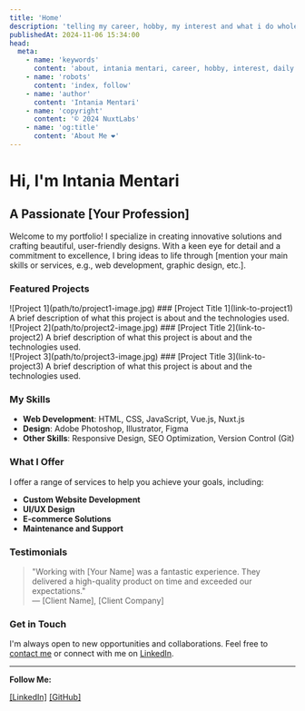 ```yaml
---
title: 'Home'
description: 'telling my career, hobby, my interest and what i do whole my day'
publishedAt: 2024-11-06 15:34:00
head:
  meta:
    - name: 'keywords'
      content: 'about, intania mentari, career, hobby, interest, daily'
    - name: 'robots'
      content: 'index, follow'
    - name: 'author'
      content: 'Intania Mentari'
    - name: 'copyright'
      content: '© 2024 NuxtLabs'
    - name: 'og:title'
      content: 'About Me ❤️'
---
```


# Hi, I'm Intania Mentari

## A Passionate [Your Profession]

Welcome to my portfolio! I specialize in creating innovative solutions and crafting beautiful, user-friendly designs. With a keen eye for detail and a commitment to excellence, I bring ideas to life through [mention your main skills or services, e.g., web development, graphic design, etc.].

### Featured Projects

<div class="featured-projects">
  <div class="project">
    ![Project 1](path/to/project1-image.jpg)
    ### [Project Title 1](link-to-project1)
    A brief description of what this project is about and the technologies used.
  </div>
  <div class="project">
    ![Project 2](path/to/project2-image.jpg)
    ### [Project Title 2](link-to-project2)
    A brief description of what this project is about and the technologies used.
  </div>
  <div class="project">
    ![Project 3](path/to/project3-image.jpg)
    ### [Project Title 3](link-to-project3)
    A brief description of what this project is about and the technologies used.
  </div>
</div>

### My Skills

- **Web Development**: HTML, CSS, JavaScript, Vue.js, Nuxt.js
- **Design**: Adobe Photoshop, Illustrator, Figma
- **Other Skills**: Responsive Design, SEO Optimization, Version Control (Git)

### What I Offer

I offer a range of services to help you achieve your goals, including:

- **Custom Website Development**
- **UI/UX Design**
- **E-commerce Solutions**
- **Maintenance and Support**

### Testimonials

> "Working with [Your Name] was a fantastic experience. They delivered a high-quality product on time and exceeded our expectations."  
> — [Client Name], [Client Company]

### Get in Touch

I'm always open to new opportunities and collaborations. Feel free to [contact me](link-to-contact-page) or connect with me on [LinkedIn](https://id.linkedin.com/in/intania-mentari/in).

---

**Follow Me:**

[[LinkedIn]](https://id.linkedin.com/in/intania-mentari/in) [[GitHub]](https://github.com/intaniamentari/)
